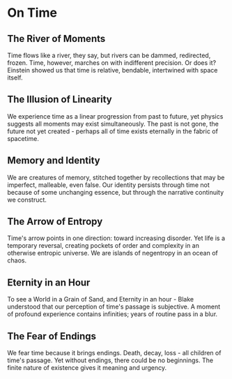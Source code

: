 # On Time

## The River of Moments

Time flows like a river, they say, but rivers can be dammed, redirected, frozen. Time, however, marches on with indifferent precision. Or does it? Einstein showed us that time is relative, bendable, intertwined with space itself.

## The Illusion of Linearity

We experience time as a linear progression from past to future, yet physics suggests all moments may exist simultaneously. The past is not gone, the future not yet created - perhaps all of time exists eternally in the fabric of spacetime.

## Memory and Identity

We are creatures of memory, stitched together by recollections that may be imperfect, malleable, even false. Our identity persists through time not because of some unchanging essence, but through the narrative continuity we construct.

## The Arrow of Entropy

Time's arrow points in one direction: toward increasing disorder. Yet life is a temporary reversal, creating pockets of order and complexity in an otherwise entropic universe. We are islands of negentropy in an ocean of chaos.

## Eternity in an Hour

To see a World in a Grain of Sand, and Eternity in an hour - Blake understood that our perception of time's passage is subjective. A moment of profound experience contains infinities; years of routine pass in a blur.

## The Fear of Endings

We fear time because it brings endings. Death, decay, loss - all children of time's passage. Yet without endings, there could be no beginnings. The finite nature of existence gives it meaning and urgency.
